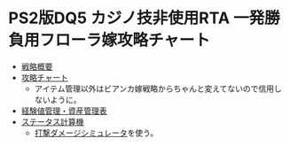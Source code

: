 # PS2版DQ5 カジノ技非使用RTA 一発勝負用フローラ嫁攻略チャート

- [戦略概要](pingval-ps2dq5-flora-strategy.md)
- [攻略チャート](pingval-ps2dq5-nocasino-flora-chart.txt)
  - アイテム管理以外はビアンカ嫁戦略からちゃんと変えてないので信用しないように。
- [経験値管理・資産管理表](pingval-ps2dq5-flora-plan.zip)
- [ステータス計算機](pingval-ps2dq5-flora-status.zip)
  - [打撃ダメージシミュレータ](http://pingval.g1.xrea.com/ps2dq5/research/ps2dq5_atk.rb)を使う。
